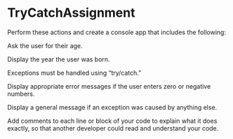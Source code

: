 # TryCatchAssignment

Perform these actions and create a console app that includes the following:

Ask the user for their age.

Display the year the user was born.

Exceptions must be handled using “try/catch.”

Display appropriate error messages if the user enters zero or negative numbers.

Display a general message if an exception was caused by anything else.

Add comments to each line or block of your code to explain what it does exactly, so that another developer could read and understand your code.


